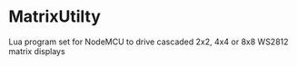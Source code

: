 # MatrixUtilty
Lua program set for NodeMCU to drive cascaded 2x2, 4x4 or 8x8 WS2812 matrix displays
